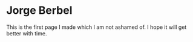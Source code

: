 <h1>Jorge Berbel</h1>
<p>This is the first page I made which I am not ashamed of. I hope it will get better with time.
